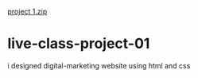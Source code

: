 [project 1.zip](https://github.com/RajeshPrajapati23/live-class-project-01/files/9753758/project.1.zip)
# live-class-project-01
i designed digital-marketing website using html and css
